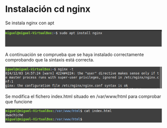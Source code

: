 # Instalación cd nginx

Se instala nginx con apt

![instalación](./nginx1.png)

A continuación se comprueba que se haya instalado correctamente comprobando que la sintaxis está correcta.

![instalación](./nginx2.png)

Se modifica el fichero index.html situado en /var/www/html para comprobar que funcione

![instalación](./2024-12-03_15-31.png)
